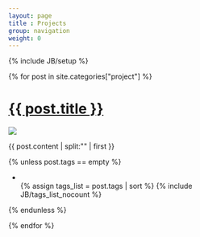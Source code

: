 ```yaml
---
layout: page
title : Projects
group: navigation
weight: 0
---
```

{% include JB/setup %}

<div id="post-list">

  {% for post in site.categories["project"] %}

<h1>
  <a href="{{ BASE_PATH }}{{ post.url }}">{{ post.title }}</a>
</h1>

  <img src="{{ BASE_PATH }}/file/thumb/{{ post.logo }}" />
  
  {{ post.content | split:"<!--more-->" | first }}

  {% unless post.tags == empty %}
<ul class="tag_box inline">
  <li><i class="glyphicon glyphicon-tags gray"></i></li>
  {% assign tags_list = post.tags | sort %}
  {% include JB/tags_list_nocount %}
</ul>
  {% endunless %} 
    
  {% endfor %}
</div>
